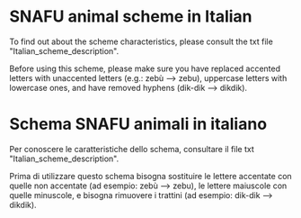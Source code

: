 # SNAFU animal scheme in Italian

To find out about the scheme characteristics, please consult the txt file "Italian_scheme_description".

Before using this scheme, please make sure you have replaced accented letters with unaccented letters (e.g.: zebù --> zebu), uppercase letters with lowercase ones, and have removed hyphens (dik-dik --> dikdik).

# Schema SNAFU animali in italiano

Per conoscere le caratteristiche dello schema, consultare il file txt "Italian_scheme_description".

Prima di utilizzare questo schema bisogna sostituire le lettere accentate con quelle non accentate (ad esempio: zebù --> zebu), le lettere maiuscole con quelle minuscole, e bisogna rimuovere i trattini (ad esempio: dik-dik --> dikdik).
